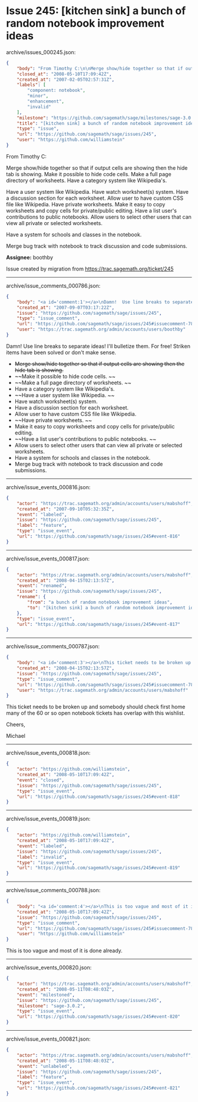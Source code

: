 # Issue 245: [kitchen sink] a bunch of random notebook improvement ideas

archive/issues_000245.json:
```json
{
    "body": "From Timothy C:\n\nMerge show/hide together so that if output cells are showing then the\nhide tab is showing. Make it possible to hide code cells. Make a full\npage directory of worksheets. Have a category system like Wikipedia's.\n \nHave a user system like Wikipedia. Have watch worksheet(s) system.\nHave a discussion section for each worksheet. Allow user to have\ncustom CSS file like Wikipedia. Have private worksheets. Make it easy\nto copy worksheets and copy cells for private/public editing. Have a\nlist user's contributions to public notebooks. Allow users to select\nother users that can view all private or selected worksheets.\n \nHave a system for schools and classes in the notebook.\n \nMerge bug track with notebook to track discussion and code submissions.\n \n\n**Assignee:** boothby\n\nIssue created by migration from https://trac.sagemath.org/ticket/245\n\n",
    "closed_at": "2008-05-10T17:09:42Z",
    "created_at": "2007-02-05T02:57:31Z",
    "labels": [
        "component: notebook",
        "minor",
        "enhancement",
        "invalid"
    ],
    "milestone": "https://github.com/sagemath/sage/milestones/sage-3.0.2",
    "title": "[kitchen sink] a bunch of random notebook improvement ideas",
    "type": "issue",
    "url": "https://github.com/sagemath/sage/issues/245",
    "user": "https://github.com/williamstein"
}
```
From Timothy C:

Merge show/hide together so that if output cells are showing then the
hide tab is showing. Make it possible to hide code cells. Make a full
page directory of worksheets. Have a category system like Wikipedia's.
 
Have a user system like Wikipedia. Have watch worksheet(s) system.
Have a discussion section for each worksheet. Allow user to have
custom CSS file like Wikipedia. Have private worksheets. Make it easy
to copy worksheets and copy cells for private/public editing. Have a
list user's contributions to public notebooks. Allow users to select
other users that can view all private or selected worksheets.
 
Have a system for schools and classes in the notebook.
 
Merge bug track with notebook to track discussion and code submissions.
 

**Assignee:** boothby

Issue created by migration from https://trac.sagemath.org/ticket/245





---

archive/issue_comments_000786.json:
```json
{
    "body": "<a id='comment:1'></a>\nDamn!  Use line breaks to separate ideas!  I'll bulletize them.  For free!  Striken items have been solved or don't make sense.\n\n\n* ~~Merge show/hide together so that if output cells are showing then the hide tab is showing.~~\n* ~~Make it possible to hide code cells. ~~\n* ~~Make a full page directory of worksheets. ~~\n* Have a category system like Wikipedia's. \n* ~~Have a user system like Wikipedia. ~~\n* Have watch worksheet(s) system. \n* Have a discussion section for each worksheet. \n* Allow user to have custom CSS file like Wikipedia. \n* ~~Have private worksheets. ~~\n* Make it easy to copy worksheets and copy cells for private/public editing. \n* ~~Have a list user's contributions to public notebooks. ~~\n* Allow users to select other users that can view all private or selected worksheets.\n* Have a system for schools and classes in the notebook. \n* Merge bug track with notebook to track discussion and code submissions.",
    "created_at": "2007-09-07T03:17:22Z",
    "issue": "https://github.com/sagemath/sage/issues/245",
    "type": "issue_comment",
    "url": "https://github.com/sagemath/sage/issues/245#issuecomment-786",
    "user": "https://trac.sagemath.org/admin/accounts/users/boothby"
}
```

<a id='comment:1'></a>
Damn!  Use line breaks to separate ideas!  I'll bulletize them.  For free!  Striken items have been solved or don't make sense.


* ~~Merge show/hide together so that if output cells are showing then the hide tab is showing.~~
* ~~Make it possible to hide code cells. ~~
* ~~Make a full page directory of worksheets. ~~
* Have a category system like Wikipedia's. 
* ~~Have a user system like Wikipedia. ~~
* Have watch worksheet(s) system. 
* Have a discussion section for each worksheet. 
* Allow user to have custom CSS file like Wikipedia. 
* ~~Have private worksheets. ~~
* Make it easy to copy worksheets and copy cells for private/public editing. 
* ~~Have a list user's contributions to public notebooks. ~~
* Allow users to select other users that can view all private or selected worksheets.
* Have a system for schools and classes in the notebook. 
* Merge bug track with notebook to track discussion and code submissions.



---

archive/issue_events_000816.json:
```json
{
    "actor": "https://trac.sagemath.org/admin/accounts/users/mabshoff",
    "created_at": "2007-09-10T05:32:35Z",
    "event": "labeled",
    "issue": "https://github.com/sagemath/sage/issues/245",
    "label": "feature",
    "type": "issue_event",
    "url": "https://github.com/sagemath/sage/issues/245#event-816"
}
```



---

archive/issue_events_000817.json:
```json
{
    "actor": "https://trac.sagemath.org/admin/accounts/users/mabshoff",
    "created_at": "2008-04-15T02:13:57Z",
    "event": "renamed",
    "issue": "https://github.com/sagemath/sage/issues/245",
    "rename": {
        "from": "a bunch of random notebook improvement ideas",
        "to": "[kitchen sink] a bunch of random notebook improvement ideas"
    },
    "type": "issue_event",
    "url": "https://github.com/sagemath/sage/issues/245#event-817"
}
```



---

archive/issue_comments_000787.json:
```json
{
    "body": "<a id='comment:3'></a>\nThis ticket needs to be broken up and somebody should check first home many of the 60 or so open notebook tickets has overlap with this wishlist.\n\nCheers,\n\nMichael",
    "created_at": "2008-04-15T02:13:57Z",
    "issue": "https://github.com/sagemath/sage/issues/245",
    "type": "issue_comment",
    "url": "https://github.com/sagemath/sage/issues/245#issuecomment-787",
    "user": "https://trac.sagemath.org/admin/accounts/users/mabshoff"
}
```

<a id='comment:3'></a>
This ticket needs to be broken up and somebody should check first home many of the 60 or so open notebook tickets has overlap with this wishlist.

Cheers,

Michael



---

archive/issue_events_000818.json:
```json
{
    "actor": "https://github.com/williamstein",
    "created_at": "2008-05-10T17:09:42Z",
    "event": "closed",
    "issue": "https://github.com/sagemath/sage/issues/245",
    "type": "issue_event",
    "url": "https://github.com/sagemath/sage/issues/245#event-818"
}
```



---

archive/issue_events_000819.json:
```json
{
    "actor": "https://github.com/williamstein",
    "created_at": "2008-05-10T17:09:42Z",
    "event": "labeled",
    "issue": "https://github.com/sagemath/sage/issues/245",
    "label": "invalid",
    "type": "issue_event",
    "url": "https://github.com/sagemath/sage/issues/245#event-819"
}
```



---

archive/issue_comments_000788.json:
```json
{
    "body": "<a id='comment:4'></a>\nThis is too vague and most of it is done already.",
    "created_at": "2008-05-10T17:09:42Z",
    "issue": "https://github.com/sagemath/sage/issues/245",
    "type": "issue_comment",
    "url": "https://github.com/sagemath/sage/issues/245#issuecomment-788",
    "user": "https://github.com/williamstein"
}
```

<a id='comment:4'></a>
This is too vague and most of it is done already.



---

archive/issue_events_000820.json:
```json
{
    "actor": "https://trac.sagemath.org/admin/accounts/users/mabshoff",
    "created_at": "2008-05-11T08:48:03Z",
    "event": "milestoned",
    "issue": "https://github.com/sagemath/sage/issues/245",
    "milestone": "sage-3.0.2",
    "type": "issue_event",
    "url": "https://github.com/sagemath/sage/issues/245#event-820"
}
```



---

archive/issue_events_000821.json:
```json
{
    "actor": "https://trac.sagemath.org/admin/accounts/users/mabshoff",
    "created_at": "2008-05-11T08:48:03Z",
    "event": "unlabeled",
    "issue": "https://github.com/sagemath/sage/issues/245",
    "label": "feature",
    "type": "issue_event",
    "url": "https://github.com/sagemath/sage/issues/245#event-821"
}
```
